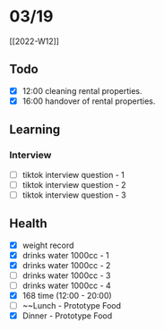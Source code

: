 # 03/19

[[2022-W12]]

## Todo

- [x] 12:00 cleaning rental properties.
- [x] 16:00 handover of rental properties.

## Learning

### Interview

- [ ] tiktok interview question - 1
- [ ] tiktok interview question - 2
- [ ] tiktok interview question - 3

## Health

- [x] weight record
- [x] drinks water 1000cc - 1
- [x] drinks water 1000cc - 2
- [ ] drinks water 1000cc - 3
- [ ] drinks water 1000cc - 4
- [x] 168 time (12:00 - 20:00)
- [ ] ~~Lunch - Prototype Food
- [x] Dinner - Prototype Food
